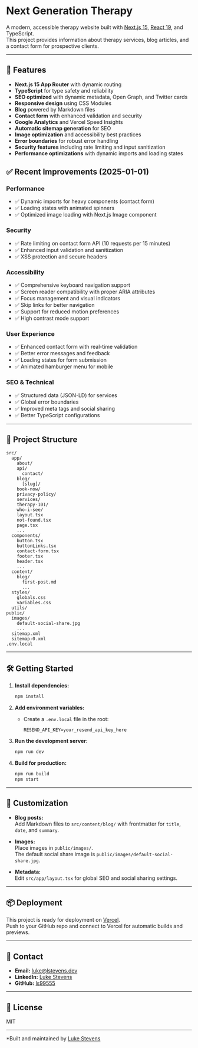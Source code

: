 # Next Generation Therapy

A modern, accessible therapy website built with [Next.js 15](https://nextjs.org/), [React 19](https://react.dev/), and TypeScript.  
This project provides information about therapy services, blog articles, and a contact form for prospective clients.

---

## 🚀 Features

- **Next.js 15 App Router** with dynamic routing
- **TypeScript** for type safety and reliability
- **SEO optimized** with dynamic metadata, Open Graph, and Twitter cards
- **Responsive design** using CSS Modules
- **Blog** powered by Markdown files
- **Contact form** with enhanced validation and security
- **Google Analytics** and Vercel Speed Insights
- **Automatic sitemap generation** for SEO
- **Image optimization** and accessibility best practices
- **Error boundaries** for robust error handling
- **Security features** including rate limiting and input sanitization
- **Performance optimizations** with dynamic imports and loading states

## ✅ Recent Improvements (2025-01-01)

### Performance

- ✅ Dynamic imports for heavy components (contact form)
- ✅ Loading states with animated spinners
- ✅ Optimized image loading with Next.js Image component

### Security

- ✅ Rate limiting on contact form API (10 requests per 15 minutes)
- ✅ Enhanced input validation and sanitization
- ✅ XSS protection and secure headers

### Accessibility

- ✅ Comprehensive keyboard navigation support
- ✅ Screen reader compatibility with proper ARIA attributes
- ✅ Focus management and visual indicators
- ✅ Skip links for better navigation
- ✅ Support for reduced motion preferences
- ✅ High contrast mode support

### User Experience

- ✅ Enhanced contact form with real-time validation
- ✅ Better error messages and feedback
- ✅ Loading states for form submission
- ✅ Animated hamburger menu for mobile

### SEO & Technical

- ✅ Structured data (JSON-LD) for services
- ✅ Global error boundaries
- ✅ Improved meta tags and social sharing
- ✅ Better TypeScript configurations

---

## 📁 Project Structure

```
src/
  app/
    about/
    api/
      contact/
    blog/
      [slug]/
    book-now/
    privacy-policy/
    services/
    therapy-101/
    who-i-see/
    layout.tsx
    not-found.tsx
    page.tsx
    ...
  components/
    button.tsx
    buttonLinks.tsx
    contact-form.tsx
    footer.tsx
    header.tsx
    ...
  content/
    blog/
      first-post.md
      ...
  styles/
    globals.css
    variables.css
  utils/
public/
  images/
    default-social-share.jpg
    ...
  sitemap.xml
  sitemap-0.xml
.env.local
```

---

## 🛠️ Getting Started

1. **Install dependencies:**

   ```sh
   npm install
   ```

2. **Add environment variables:**
   - Create a `.env.local` file in the root:
     ```
     RESEND_API_KEY=your_resend_api_key_here
     ```

3. **Run the development server:**

   ```sh
   npm run dev
   ```

4. **Build for production:**
   ```sh
   npm run build
   npm start
   ```

---

## 📝 Customization

- **Blog posts:**  
  Add Markdown files to `src/content/blog/` with frontmatter for `title`, `date`, and `summary`.

- **Images:**  
  Place images in `public/images/`.  
  The default social share image is `public/images/default-social-share.jpg`.

- **Metadata:**  
  Edit `src/app/layout.tsx` for global SEO and social sharing settings.

---

## 📦 Deployment

This project is ready for deployment on [Vercel](https://vercel.com/).  
Push to your GitHub repo and connect to Vercel for automatic builds and previews.

---

## 📧 Contact

- **Email:** [luke@lstevens.dev](mailto:luke@lstevens.dev)
- **LinkedIn:** [Luke Stevens](https://www.linkedin.com/in/luke-stevens-a117bab5/)
- **GitHub:** [ls99555](https://github.com/ls99555)

---

## 📝 License

MIT

---

\*Built and maintained by [Luke Stevens](https://www.linkedin.com/in/luke-stevens-a117bab5/)

